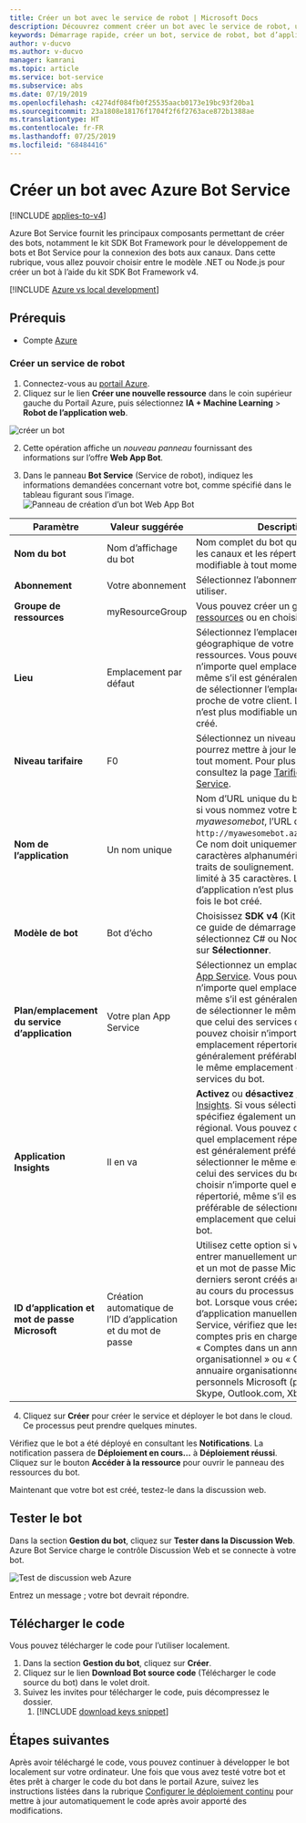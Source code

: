 ```yaml
---
title: Créer un bot avec le service de robot | Microsoft Docs
description: Découvrez comment créer un bot avec le service de robot, un environnement de développement de bots dédié intégré.
keywords: Démarrage rapide, créer un bot, service de robot, bot d’application web
author: v-ducvo
ms.author: v-ducvo
manager: kamrani
ms.topic: article
ms.service: bot-service
ms.subservice: abs
ms.date: 07/19/2019
ms.openlocfilehash: c4274df084fb0f25535aacb0173e19bc93f20ba1
ms.sourcegitcommit: 23a1808e18176f1704f2f6f2763ace872b1388ae
ms.translationtype: HT
ms.contentlocale: fr-FR
ms.lasthandoff: 07/25/2019
ms.locfileid: "68484416"
---
```

# <a name="create-a-bot-with-azure-bot-service"></a>Créer un bot avec Azure Bot Service

[!INCLUDE [applies-to-v4](../includes/applies-to.md)]

Azure Bot Service fournit les principaux composants permettant de créer des bots, notamment le kit SDK Bot Framework pour le développement de bots et Bot Service pour la connexion des bots aux canaux. Dans cette rubrique, vous allez pouvoir choisir entre le modèle .NET ou Node.js pour créer un bot à l’aide du kit SDK Bot Framework v4.

[!INCLUDE [Azure vs local development](~/includes/snippet-quickstart-paths.md)]

## <a name="prerequisites"></a>Prérequis

- Compte [Azure](http://portal.azure.com)

### <a name="create-a-new-bot-service"></a>Créer un service de robot

1. Connectez-vous au [portail Azure](http://portal.azure.com/).
1. Cliquez sur le lien **Créer une nouvelle ressource** dans le coin supérieur gauche du Portail Azure, puis sélectionnez **IA + Machine Learning**  >  **Robot de l’application web**. 

![créer un bot](../media/azure-bot-quickstarts/abs-create-blade.png)

2. Cette opération affiche un *nouveau panneau* fournissant des informations sur l’offre **Web App Bot**.  

3. Dans le panneau **Bot Service** (Service de robot), indiquez les informations demandées concernant votre bot, comme spécifié dans le tableau figurant sous l’image.  <br/>
 ![Panneau de création d’un bot Web App Bot](../media/azure-bot-quickstarts/sdk-create-bot-service-blade.png)

 | Paramètre | Valeur suggérée | Description |
 | ---- | ---- | ---- |
 | **Nom du bot** | Nom d’affichage du bot | Nom complet du bot qui s’affiche dans les canaux et les répertoires. Ce nom est modifiable à tout moment. |
 | **Abonnement** | Votre abonnement | Sélectionnez l’abonnement Azure à utiliser. |
 | **Groupe de ressources** | myResourceGroup | Vous pouvez créer un [groupe de ressources](/azure/azure-resource-manager/resource-group-overview#resource-groups) ou en choisir un. |
 | **Lieu** | Emplacement par défaut | Sélectionnez l’emplacement géographique de votre groupe de ressources. Vous pouvez choisir n’importe quel emplacement répertorié, même s’il est généralement préférable de sélectionner l’emplacement le plus proche de votre client. L’emplacement n’est plus modifiable une fois le bot créé. |
 | **Niveau tarifaire** | F0 | Sélectionnez un niveau tarifaire. Vous pourrez mettre à jour le niveau tarifaire à tout moment. Pour plus d’informations, consultez la page [Tarification Azure Bot Service](https://azure.microsoft.com/pricing/details/bot-service/). |
 | **Nom de l’application** | Un nom unique | Nom d’URL unique du bot. Par exemple, si vous nommez votre bot *myawesomebot*, l’URL de votre bot sera `http://myawesomebot.azurewebsites.net`. Ce nom doit uniquement comporter des caractères alphanumériques et des traits de soulignement. Ce champ est limité à 35 caractères. Le nom d’application n’est plus modifiable une fois le bot créé. |
 | **Modèle de bot** | Bot d’écho | Choisissez **SDK v4** (Kit SDK v4). Pour ce guide de démarrage rapide, sélectionnez C# ou Node.js, puis cliquez sur **Sélectionner**.  
 | **Plan/emplacement du service d’application** | Votre plan App Service  | Sélectionnez un emplacement de [plan App Service](https://azure.microsoft.com/pricing/details/app-service/plans/). Vous pouvez choisir n’importe quel emplacement répertorié, même s’il est généralement préférable de sélectionner le même emplacement que celui des services du bot.Vous pouvez choisir n’importe quel emplacement répertorié, même s’il est généralement préférable de sélectionner le même emplacement que celui des services du bot. |
 | **Application Insights** | Il en va | **Activez** ou **désactivez** [Application Insights](/bot-framework/bot-service-manage-analytics). Si vous sélectionnez **Activé**, spécifiez également un emplacement régional. Vous pouvez choisir n’importe quel emplacement répertorié, même s’il est généralement préférable de sélectionner le même emplacement que celui des services du bot.Vous pouvez choisir n’importe quel emplacement répertorié, même s’il est généralement préférable de sélectionner le même emplacement que celui des services du bot. |
 | **ID d’application et mot de passe Microsoft** | Création automatique de l’ID d’application et du mot de passe | Utilisez cette option si vous voulez entrer manuellement un ID d’application et un mot de passe Microsoft. Sinon, ces derniers seront créés automatiquement au cours du processus de création du bot. Lorsque vous créez une inscription d’application manuellement pour Bot Service, vérifiez que les types de comptes pris en charge sont définis sur « Comptes dans un annuaire organisationnel » ou « Comptes dans un annuaire organisationnel et comptes personnels Microsoft (par exemple, Skype, Outlook.com, Xbox, etc.) ». |

4. Cliquez sur **Créer** pour créer le service et déployer le bot dans le cloud. Ce processus peut prendre quelques minutes.

Vérifiez que le bot a été déployé en consultant les **Notifications**. La notification passera de **Déploiement en cours…** à **Déploiement réussi**. Cliquez sur le bouton **Accéder à la ressource** pour ouvrir le panneau des ressources du bot.

Maintenant que votre bot est créé, testez-le dans la discussion web. 

## <a name="test-the-bot"></a>Tester le bot
Dans la section **Gestion du bot**, cliquez sur **Tester dans la Discussion Web**. Azure Bot Service charge le contrôle Discussion Web et se connecte à votre bot. 

![Test de discussion web Azure](../media/azure-bot-quickstarts/azure-webchat-test.png)

Entrez un message ; votre bot devrait répondre.

## <a name="download-code"></a>Télécharger le code
Vous pouvez télécharger le code pour l’utiliser localement. 
1. Dans la section **Gestion du bot**, cliquez sur **Créer**. 
1. Cliquez sur le lien **Download Bot source code** (Télécharger le code source du bot) dans le volet droit. 
1. Suivez les invites pour télécharger le code, puis décompressez le dossier.
    1. [!INCLUDE [download keys snippet](../includes/snippet-abs-key-download.md)]

## <a name="next-steps"></a>Étapes suivantes
Après avoir téléchargé le code, vous pouvez continuer à développer le bot localement sur votre ordinateur. Une fois que vous avez testé votre bot et êtes prêt à charger le code du bot dans le portail Azure, suivez les instructions listées dans la rubrique [Configurer le déploiement continu](../bot-service-build-continuous-deployment.md) pour mettre à jour automatiquement le code après avoir apporté des modifications.
